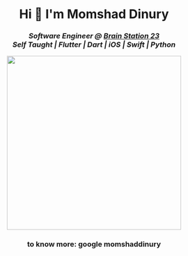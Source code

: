<h1 align="center">Hi 👋 I'm Momshad Dinury</h1>
<h3><p align = "center"><em>Software Engineer @ <a href="https://brainstation-23.com/?bs">Brain Station 23</a></br>
Self Taught | Flutter | Dart | iOS | Swift | Python 
</em></p></h3>
<p align = "center">
  <img src = "https://github-readme-streak-stats.herokuapp.com?user=dinurymomshad&theme=dark&hide_border=true" width = 400>
</p>

<h3 align="center">to know more: google momshaddinury</h3>
